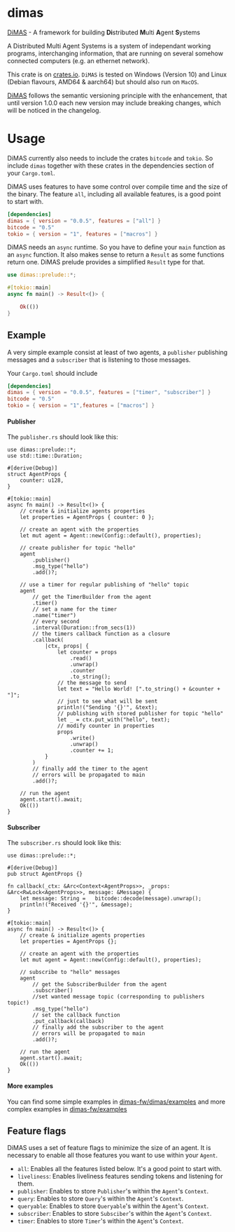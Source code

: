 # dimas

[DiMAS](https://github.com/dimas-fw/dimas/dimas) - A framework for building **Di**stributed **M**ulti **A**gent **S**ystems

A Distributed Multi Agent Systems is a system of independant working programs, interchanging information,
that are running on several somehow connected computers (e.g. an ethernet network).

This crate is on [crates.io](https://crates.io/crates/dimas).
`DiMAS` is tested on Windows (Version 10) and Linux (Debian flavours, AMD64 & aarch64) but should also run on `MacOS`.

[DiMAS](https://github.com/dimas-fw/dimas/tree/main/dimas) follows the semantic versioning principle with the enhancement,
that until version 1.0.0 each new version may include breaking changes, which will be noticed in the changelog.

# Usage

DiMAS currently also needs to include the crates `bitcode` and `tokio`.
So include `dimas` together with these crates in the dependencies section of your `Cargo.toml`.

DiMAS uses features to have some control over compile time and the size of the binary. 
The feature `all`, including all available features, is a good point to start with.

```toml
[dependencies]
dimas = { version = "0.0.5", features = ["all"] }
bitcode = "0.5"
tokio = { version = "1", features = ["macros"] }
```

DiMAS needs an `async` runtime. So you have to define your `main` function as an `async` function.
It also makes sense to return a `Result` as some functions return one. DiMAS prelude provides a simplified `Result` type for that.

```rust
use dimas::prelude::*;

#[tokio::main]
async fn main() -> Result<()> {

	Ok(())
}
```

## Example

A very simple example consist at least of two agents, a `publisher` publishing messages 
and a `subscriber` that is listening to those messages.

Your `Cargo.toml` should include

```toml
[dependencies]
dimas = { version = "0.0.5", features = ["timer", "subscriber"] }
bitcode = "0.5"
tokio = { version = "1",features = ["macros"] }
```

#### Publisher

The `publisher.rs` should look like this:

```rust,no_run
use dimas::prelude::*;
use std::time::Duration;

#[derive(Debug)]
struct AgentProps {
	counter: u128,
}

#[tokio::main]
async fn main() -> Result<()> {
	// create & initialize agents properties
	let properties = AgentProps { counter: 0 };

	// create an agent with the properties
	let mut agent = Agent::new(Config::default(), properties);

	// create publisher for topic "hello"
	agent
		.publisher()
		.msg_type("hello")
		.add()?;

	// use a timer for regular publishing of "hello" topic
	agent
		// get the TimerBuilder from the agent
		.timer()
		// set a name for the timer
		.name("timer")
		// every second
		.interval(Duration::from_secs(1))
		// the timers callback function as a closure
		.callback(
			|ctx, props| {
				let counter = props
					.read()
					.unwrap()
					.counter
					.to_string();
				// the message to send
				let text = "Hello World! [".to_string() + &counter + "]";
				// just to see what will be sent
				println!("Sending '{}'", &text);
				// publishing with stored publisher for topic "hello"
				let _ = ctx.put_with("hello", text);
				// modify counter in properties
				props
					.write()
					.unwrap()
					.counter += 1;
			}
		)
		// finally add the timer to the agent
		// errors will be propagated to main
		.add()?;

	// run the agent
	agent.start().await;
	Ok(())
}
```

#### Subscriber

The `subscriber.rs` should look like this:

```rust,no_run
use dimas::prelude::*;

#[derive(Debug)]
pub struct AgentProps {}

fn callback(_ctx: &Arc<Context<AgentProps>>, _props: &Arc<RwLock<AgentProps>>, message: &Message) {
	let message: String =	bitcode::decode(message).unwrap();
	println!("Received '{}'", &message);
}

#[tokio::main]
async fn main() -> Result<()> {
	// create & initialize agents properties
	let properties = AgentProps {};

	// create an agent with the properties
	let mut agent = Agent::new(Config::default(), properties);

	// subscribe to "hello" messages
	agent
		// get the SubscriberBuilder from the agent
		.subscriber()
    	//set wanted message topic (corresponding to publishers topic!)
		.msg_type("hello")
    	// set the callback function
		.put_callback(callback)
    	// finally add the subscriber to the agent
    	// errors will be propagated to main
		.add()?;

	// run the agent
	agent.start().await;
	Ok(())
}
```

#### More examples
You can find some simple examples in [dimas-fw/dimas/examples](https://github.com/dimas-fw/dimas/blob/main/examples/README.md)
and more complex examples in [dimas-fw/examples](https://github.com/dimas-fw/examples/blob/main/README.md)

## Feature flags

DiMAS uses a set of feature flags to minimize the size of an agent. 
It is necessary to enable all those features you want to use within your `Agent`.

- `all`: Enables all the features listed below. It's a good point to start with.
- `liveliness`: Enables liveliness features sending tokens and listening for them.
- `publisher`: Enables to store `Publisher`'s within the `Agent`'s `Context`.
- `query`: Enables to store `Query`'s within the `Agent`'s `Context`.
- `queryable`: Enables to store `Queryable`'s within the `Agent`'s `Context`.
- `subscriber`: Enables to store `Subsciber`'s within the `Agent`'s `Context`.
- `timer`: Enables to store `Timer`'s within the `Agent`'s `Context`.
